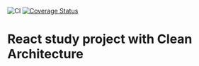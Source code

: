 ![CI](https://github.com/lbittencurt/clean-react-study/workflows/CI/badge.svg)
[![Coverage Status](https://coveralls.io/repos/github/lbittencurt/clean-react-study/badge.svg?branch=main)](https://coveralls.io/github/lbittencurt/clean-react-study?branch=main)
# React study project with Clean Architecture
